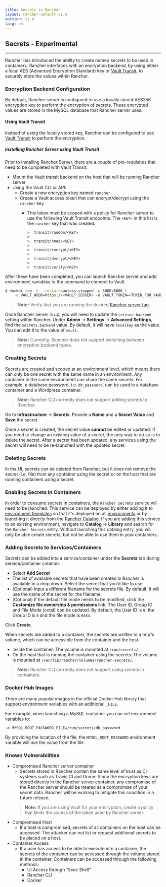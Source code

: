 ```yaml
---
title: Secrets in Rancher
layout: rancher-default-v1.4
version: v1.4
lang: en
---
```


## Secrets - Experimental
---

Rancher has introduced the ability to create named secrets to be used in containers. Rancher interfaces with an encryption backend, by using either a local AES (Advanced Encryption Standard) key or [Vault Transit](https://www.vaultproject.io/docs/secrets/transit/), to securely store the values within Rancher. 

### Encryption Backend Configuration

By default, Rancher server is configured to use a locally stored AES256 encryption key to perform the encryption of secrets. These encrypted values are stored in the MySQL database that Rancher server uses. 

#### Using Vault Transit

Instead of using the locally stored key, Rancher can be configured to use [Vault Transit](https://www.vaultproject.io/docs/secrets/transit/) to perform the encryption. 

##### Installing Rancher Server using Vault Transit

Prior to installing Rancher Server, there are a couple of pre-requisites that need to be completed with Vault Transit: 

* Mount the Vault transit backend on the host that will be running Rancher server
* Using the Vault CLI or API:
  * Create a new encryption key named `rancher`
  * Create a Vault access token that can encrypt/decrypt using the `rancher` key
    * This token must be scoped with a policy for Rancher server to use the following Vault Transit endpoints. The `<KEY>` in this list is the `rancher` key that was created.
      
      ```
      >  transit/random/<KEY>
      > 
      >  transit/hmac/<KEY>
      > 
      >  transit/encrypt/<KEY>
      > 
      >  transit/decrypt/<KEY>
      >  
      >  transit/verify/<KEY>
      ```
     

After these have been completed, you can launch Rancher server and add environment variables to the command to connect to Vault. 

```bash
$ docker run -d --restart=unless-stopped -p 8080:8080 \
    -e VAULT_ADDR=https://<VAULT_SERVER> -e VAULT_TOKEN=<TOKEN_FOR_VAULT_ACCCESS> rancher/server
```

> **Note:** Verify that you are running the desired [Rancher server tag]({{site.baseurl}}/rancher/{{page.version}}/{{page.lang}}/installing-rancher/installing-server/#rancher-server-tags).

Once Rancher server is up, you will need to update the `service-backend` setting within Rancher. Under **Admin** -> **Settings** -> **Advanced Settings**, find the `secrets.backend` value. By default, it will have `localkey` as the value. You can edit it to the value of `vault`. 

> **Note:** Currently, Rancher does not support switching between encryption backend types. 

### Creating Secrets

Secrets are created and scoped at an environment level, which means there can only be one secret with the same name in an environment. Any container in the same environment can share the same secrets. For example, a database password, i.e. `db_password`, can be used in a database container and a Wordpress container. 

> **Note:** Rancher CLI currently does not support adding secrets to Rancher. 

Go to **Infrastructure** -> **Secrets**. Provide a **Name** and a **Secret Value** and **Save** the secret. 

Once a secret is created, the secret value **cannot** be edited or updated. If you need to change an existing value of a secret, the only way to do so is to delete the secret. After a secret has been updated, any services using the secret will need to be re-launched with the updated secret. 

### Deleting Secrets

In the UI, secrets can be deleted from Rancher, but it does not remove the secret (i.e. file) from any container using the secret or on the host that are running containers using a secret. 

### Enabling Secrets in Containers

In order to consume secrets in containers, the `Rancher Secrets` service will need to be launched. This service can be deployed by either adding it to [environment templates]({{site.baseurl}}/rancher/{{page.version}}/{{page.lang}}/environments/#what-is-an-environment-template) so that it's deployed on all [environments]({{site.baseurl}}/rancher/{{page.version}}/{{page.lang}}/environments/) or by launching it directly from the [Rancher Catalog]({{site.baseurl}}/rancher/{{page.version}}/{{page.lang}}/catalog/). If you are adding this service to an existing environment, navigate to **Catalog** -> **Library** and search for the `Rancher Secrets` entry. Without launching this catalog entry, you will only be able create secrets, but not be able to use them in your containers.

### Adding Secrets to Services/Containers 

Secrets can be added into a service/container under the **Secrets** tab during service/container creation. 

* Select **Add Secret**
* The list of available secrets that have been created in Rancher is available in a drop down. Select the secret that you'd like to use. 
* (Optional) Input a different filename for the secrets file. By default, it will use the name of the secret for the filename. 
* (Optional) If the default file mode needs to be modified, click the **Customize file ownership & permissions** link. The User ID, Group ID and File Mode (octal) can be updated. By default, the User ID is `0`, the Group ID is `0` and the file mode is `0444`.

Click **Create**. 

When secrets are added to a container, the secrets are written to a tmpfs volume, which can be accessible from the container and the host. 

* Inside the container: The volume is mounted at `/run/secrets/`. 
* On the host that is running the container using the secrets: The volume is mounted at `/var/lib/rancher/volumes/rancher-secrets/`.

> **Note:** Rancher CLI currently does not support using secrets in containers. 

### Docker Hub Images

There are many popular images in the official Docker Hub library that support environment variables with an additional `_FILE`. 

For example, when launching a MySQL container you can set environment variables to:

`-e MYSQL_ROOT_PASSWORD_FILE=/run/secrets/db_password`

By providing the location of the file, the `MYSQL_ROOT_PASSWORD` environment variable will use the value from the file. 

### Known Vulnerabilities

* Compromised Rancher server container
   * Secrets stored in Rancher contain the same level of trust as CI systems such as Travis CI and Drone. Since the encryption keys are stored directly in the Rancher server container, any compromise of the Rancher server should be treated as a compromise of your secret data. Rancher will be working to mitigate this condition in a future release. 
   > **Note:** If you are using Vault for your encryption, create a policy that limits the access of the token used by Rancher server. 
* Compromised Host
  * If a host is compromised, secrets of all containers on the host can be accessed. The attacker can not list or request additional secrets to be placed on a host. 
* Container Access
  * If a user has access to be able to execute into a container, the secrets of the container can be accessed through the volume stored in the container. Containers can be accessed through the following methods:  
    * UI Access through "Exec Shell"
    * Rancher CLI
    * Docker 
     
